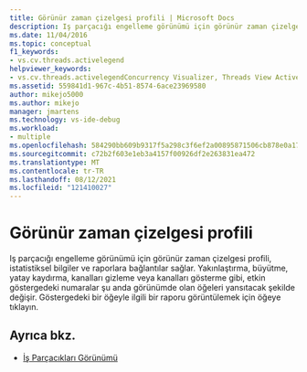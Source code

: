 ```yaml
---
title: Görünür zaman çizelgesi profili | Microsoft Docs
description: Iş parçacığı engelleme görünümü için görünür zaman çizelgesi profilinin istatistiksel bilgiler ve raporlara bağlantılar sağladığını öğrenin.
ms.date: 11/04/2016
ms.topic: conceptual
f1_keywords:
- vs.cv.threads.activelegend
helpviewer_keywords:
- vs.cv.threads.activelegendConcurrency Visualizer, Threads View Active Legend
ms.assetid: 559841d1-967c-4b51-8574-6ace23969580
author: mikejo5000
ms.author: mikejo
manager: jmartens
ms.technology: vs-ide-debug
ms.workload:
- multiple
ms.openlocfilehash: 584290bb609b9317f5a298c3f6ef2a00895871506cb878e0a17d39cc412014be
ms.sourcegitcommit: c72b2f603e1eb3a4157f00926df2e263831ea472
ms.translationtype: MT
ms.contentlocale: tr-TR
ms.lasthandoff: 08/12/2021
ms.locfileid: "121410027"
---
```

# <a name="visible-timeline-profile"></a>Görünür zaman çizelgesi profili
Iş parçacığı engelleme görünümü için görünür zaman çizelgesi profili, istatistiksel bilgiler ve raporlara bağlantılar sağlar. Yakınlaştırma, büyütme, yatay kaydırma, kanalları gizleme veya kanalları gösterme gibi, etkin göstergedeki numaralar şu anda görünümde olan öğeleri yansıtacak şekilde değişir. Göstergedeki bir öğeyle ilgili bir raporu görüntülemek için öğeye tıklayın.

## <a name="see-also"></a>Ayrıca bkz.
- [İş Parçacıkları Görünümü](../profiling/threads-view-parallel-performance.md)